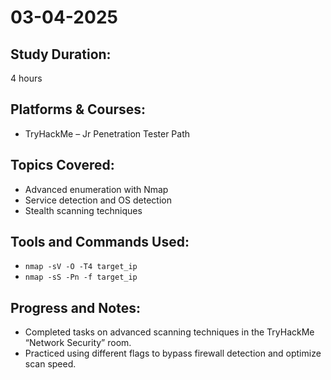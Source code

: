 # 03-04-2025

## Study Duration:
4 hours

## Platforms & Courses:
- TryHackMe – Jr Penetration Tester Path

## Topics Covered:
- Advanced enumeration with Nmap
- Service detection and OS detection
- Stealth scanning techniques

## Tools and Commands Used:
- `nmap -sV -O -T4 target_ip`
- `nmap -sS -Pn -f target_ip`

## Progress and Notes:
- Completed tasks on advanced scanning techniques in the TryHackMe “Network Security” room.
- Practiced using different flags to bypass firewall detection and optimize scan speed.
